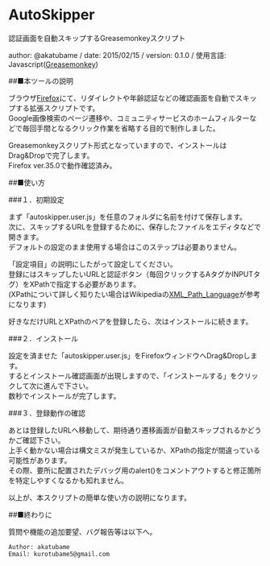 # AutoSkipper
認証画面を自動スキップするGreasemonkeyスクリプト

author: @akatubame
/ date: 2015/02/15
/ version: 0.1.0
/ 使用言語: Javascript([Greasemonkey](https://addons.mozilla.org/en-us/firefox/addon/greasemonkey/))

##■本ツールの説明

ブラウザ[Firefox](https://www.mozilla.org/ja/firefox/new/)にて、リダイレクトや年齢認証などの確認画面を自動でスキップする拡張スクリプトです。  
Google画像検索のページ遷移や、コミュニティサービスのホームフィルターなどで毎回手間となるクリック作業を省略する目的で制作しました。

Greasemonkeyスクリプト形式となっていますので、インストールはDrag&Dropで完了します。  
Firefox ver.35.0で動作確認済み。  


##■使い方

###１．初期設定

まず「autoskipper.user.js」を任意のフォルダに名前を付けて保存します。  
次に、スキップするURLを登録するために、保存したファイルをエディタなどで開きます。  
デフォルトの設定のまま使用する場合はこのステップは必要ありません。

「設定項目」の説明にしたがって設定してください。  
登録にはスキップしたいURLと認証ボタン（毎回クリックするAタグかINPUTタグ）をXPathで指定する必要があります。    
(XPathについて詳しく知りたい場合はWikipediaの[XML_Path_Language](https://ja.wikipedia.org/wiki/XML_Path_Language)が参考になります)  

好きなだけURLとXPathのペアを登録したら、次はインストールに続きます。

###２．インストール

設定を済ませた「autoskipper.user.js」をFirefoxウィンドウへDrag&Dropします。  
するとインストール確認画面が出現しますので、「インストールする」をクリックして次に進んで下さい。  
数秒でインストールが完了します。

###３．登録動作の確認

あとは登録したURLへ移動して、期待通り遷移画面が自動スキップされるかどうかご確認下さい。  
上手く動かない場合は構文ミスが発生しているか、XPathの指定が間違っている可能性があります。  
その際、要所に配置されたデバッグ用のalert()をコメントアウトすると修正箇所を特定しやすくなるかも知れません。

以上が、本スクリプトの簡単な使い方の説明になります。

##■終わりに  

質問や機能の追加要望、バグ報告等は以下へ。

	Author: akatubame  
	Email: kurotubame5@gmail.com
